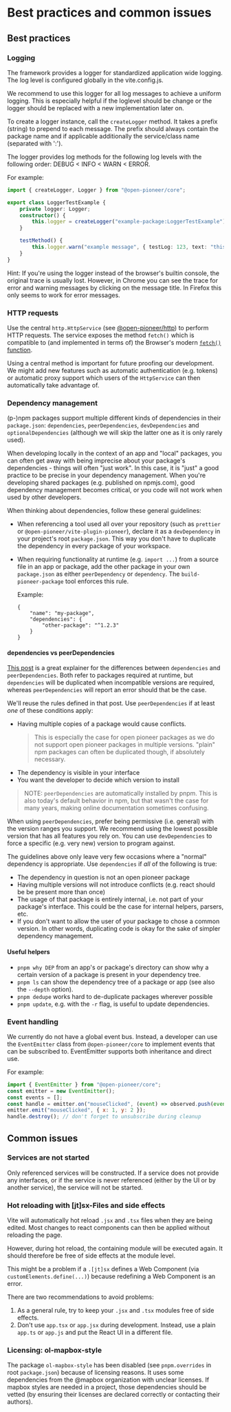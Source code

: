 # Best practices and common issues

## Best practices

### Logging

The framework provides a logger for standardized application wide logging.
The log level is configured globally in the vite.config.js.

We recommend to use this logger for all log messages to achieve a uniform logging.
This is especially helpful if the loglevel should be change or the logger should be
replaced with a new implementation later on.

To create a logger instance, call the `createLogger` method.
It takes a prefix (string) to prepend to each message.
The prefix should always contain the package name and if applicable additionally the service/class name (separated with ':').

The logger provides log methods for the following log levels with the following order: DEBUG < INFO < WARN < ERROR.

For example:

```ts
import { createLogger, Logger } from "@open-pioneer/core";

export class LoggerTestExample {
    private logger: Logger;
    constructor() {
        this.logger = createLogger("example-package:LoggerTestExample");
    }

    testMethod() {
        this.logger.warn("example message", { testLog: 123, text: "this is a text" });
    }
}
```

Hint: If you're using the logger instead of the browser's builtin console, the original trace is usually lost.
However, in Chrome you can see the trace for error and warning messages by clicking on the message title.
In Firefox this only seems to work for error messages.

### HTTP requests

Use the central `http.HttpService` (see [@open-pioneer/http](https://www.npmjs.com/package/@open-pioneer/http)) to perform HTTP requests.
The service exposes the method `fetch()` which is compatible to (and implemented in terms of) the Browser's modern [`fetch()` function](https://developer.mozilla.org/en-US/docs/Web/API/Fetch_API).

Using a central method is important for future proofing our development.
We might add new features such as automatic authentication (e.g. tokens) or automatic proxy support which users of the `HttpService`
can then automatically take advantage of.

### Dependency management

(p-)npm packages support multiple different kinds of dependencies in their `package.json`: `dependencies`, `peerDependencies`, `devDependencies` and `optionalDependencies` (although we will skip the latter one as it is only rarely used).

When developing locally in the context of an app and "local" packages, you can often get away with being imprecise about your package's dependencies - things will often "just work".
In this case, it is "just" a good practice to be precise in your dependency management.
When you're developing shared packages (e.g. published on npmjs.com), good dependency management becomes critical, or you code will not work when used by other developers.

When thinking about dependencies, follow these general guidelines:

-   When referencing a tool used all over your repository (such as `prettier` or `@open-pioneer/vite-plugin-pioneer`),
    declare it as a `devDependency` in your project's root `package.json`.
    This way you don't have to duplicate the dependency in every package of your workspace.

-   When requiring functionality at runtime (e.g. `import ...`) from a source file in an app or package,
    add the other package in your own `package.json` as either `peerDependency` or `dependency`.
    The `build-pioneer-package` tool enforces this rule.

    Example:

    ```jsonc
    {
        "name": "my-package",
        "dependencies": {
            "other-package": "^1.2.3"
        }
    }
    ```

#### dependencies vs peerDependencies

[This post](https://indepth.dev/posts/1187/npm-peer-dependencies) is a great explainer for the differences between `dependencies` and `peerDependencies`.
Both refer to packages required at runtime, but `dependencies` will be duplicated when incompatible versions are required, whereas `peerDependencies` will report an error should that be the case.

We'll reuse the rules defined in that post. Use `peerDependencies` if at least _one_ of these conditions apply:

-   Having multiple copies of a package would cause conflicts.
    > This is especially the case for open pioneer packages as we do not support open pioneer packages in multiple versions.
    > "plain" npm packages can often be duplicated though, if absolutely necessary.
-   The dependency is visible in your interface
-   You want the developer to decide which version to install

> NOTE: `peerDependencies` are automatically installed by pnpm.
> This is also today's default behavior in npm, but that wasn't the case for many years, making online documentation sometimes confusing.

When using `peerDependencies`, prefer being permissive (i.e. general) with the version ranges you support.
We recommend using the lowest possible version that has all features you rely on.
You can use `devDependencies` to force a specific (e.g. very new) version to program against.

The guidelines above only leave very few occasions where a "normal" dependency is appropriate.
Use `dependencies` if _all_ of the following is true:

-   The dependency in question is not an open pioneer package
-   Having multiple versions will not introduce conflicts (e.g. react should be be present more than once)
-   The usage of that package is entirely internal, i.e. not part of your package's interface.
    This could be the case for internal helpers, parsers, etc.
-   If you don't want to allow the user of your package to chose a common version.
    In other words, duplicating code is okay for the sake of simpler dependency management.

#### Useful helpers

-   `pnpm why DEP` from an app's or package's directory can show why a certain version of a package is present in your dependency tree.
-   `pnpm ls` can show the dependency tree of a package or app (see also the `--depth` option).
-   `pnpm dedupe` works hard to de-duplicate packages wherever possible
-   `pnpm update`, e.g. with the `-r` flag, is useful to update dependencies.

### Event handling

We currently do not have a global event bus.
Instead, a developer can use the `EventEmitter` class from `@open-pioneer/core` to implement events that can be subscribed to.
EventEmitter supports both inheritance and direct use.

For example:

```js
import { EventEmitter } from "@open-pioneer/core";
const emitter = new EventEmitter();
const events = [];
const handle = emitter.on("mouseClicked", (event) => observed.push(event));
emitter.emit("mouseClicked", { x: 1, y: 2 });
handle.destroy(); // don't forget to unsubscribe during cleanup
```

## Common issues

### Services are not started

Only referenced services will be constructed.
If a service does not provide any interfaces, or if the service is never referenced (either by the UI or by another service), the service will not be started.

### Hot reloading with \[jt\]sx-Files and side effects

Vite will automatically hot reload `.jsx` and `.tsx` files when they are being edited.
Most changes to react components can then be applied without reloading the page.

However, during hot reload, the containing module will be executed again.
It should therefore be free of side effects at the module level.

This might be a problem if a `.[jt]sx` defines a Web Component (via `customElements.define(...)`) because redefining a Web Component is an error.

There are two recommendations to avoid problems:

1. As a general rule, try to keep your `.jsx` and `.tsx` modules free of side effects.
2. Don't use `app.tsx` or `app.jsx` during development.
   Instead, use a plain `app.ts` or `app.js` and put the React UI in a different file.

### Licensing: ol-mapbox-style

The package `ol-mapbox-style` has been disabled (see `pnpm.overrides` in root `package.json`) because of licensing reasons.
It uses some dependencies from the @mapbox organization with unclear licenses.
If mapbox styles are needed in a project, those dependencies should be vetted (by ensuring their licenses are declared correctly or contacting their authors).
